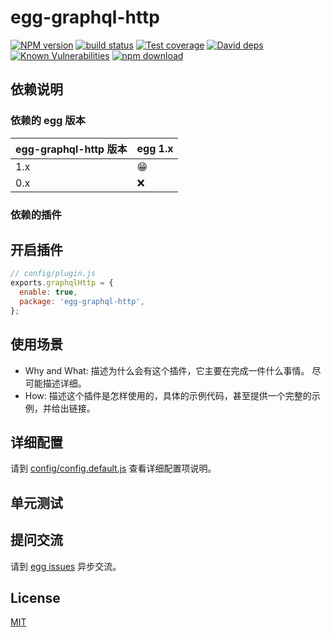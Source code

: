 # egg-graphql-http

[![NPM version][npm-image]][npm-url]
[![build status][travis-image]][travis-url]
[![Test coverage][codecov-image]][codecov-url]
[![David deps][david-image]][david-url]
[![Known Vulnerabilities][snyk-image]][snyk-url]
[![npm download][download-image]][download-url]

[npm-image]: https://img.shields.io/npm/v/egg-graphql-http.svg?style=flat-square
[npm-url]: https://npmjs.org/package/egg-graphql-http
[travis-image]: https://img.shields.io/travis/eggjs/egg-graphql-http.svg?style=flat-square
[travis-url]: https://travis-ci.org/eggjs/egg-graphql-http
[codecov-image]: https://img.shields.io/codecov/c/github/eggjs/egg-graphql-http.svg?style=flat-square
[codecov-url]: https://codecov.io/github/eggjs/egg-graphql-http?branch=master
[david-image]: https://img.shields.io/david/eggjs/egg-graphql-http.svg?style=flat-square
[david-url]: https://david-dm.org/eggjs/egg-graphql-http
[snyk-image]: https://snyk.io/test/npm/egg-graphql-http/badge.svg?style=flat-square
[snyk-url]: https://snyk.io/test/npm/egg-graphql-http
[download-image]: https://img.shields.io/npm/dm/egg-graphql-http.svg?style=flat-square
[download-url]: https://npmjs.org/package/egg-graphql-http

<!--
Description here.
-->

## 依赖说明

### 依赖的 egg 版本

egg-graphql-http 版本 | egg 1.x
--- | ---
1.x | 😁
0.x | ❌

### 依赖的插件
<!--

如果有依赖其它插件，请在这里特别说明。如

- security
- multipart

-->

## 开启插件

```js
// config/plugin.js
exports.graphqlHttp = {
  enable: true,
  package: 'egg-graphql-http',
};
```

## 使用场景

- Why and What: 描述为什么会有这个插件，它主要在完成一件什么事情。
尽可能描述详细。
- How: 描述这个插件是怎样使用的，具体的示例代码，甚至提供一个完整的示例，并给出链接。

## 详细配置

请到 [config/config.default.js](config/config.default.js) 查看详细配置项说明。

## 单元测试

<!-- 描述如何在单元测试中使用此插件，例如 schedule 如何触发。无则省略。-->

## 提问交流

请到 [egg issues](https://github.com/eggjs/egg/issues) 异步交流。

## License

[MIT](LICENSE)

